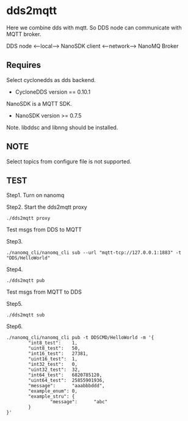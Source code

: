# dds2mqtt

Here we combine dds with mqtt. So DDS node can communicate with MQTT broker.

DDS node <--local--> NanoSDK client <--network--> NanoMQ Broker

## Requires

Select cyclonedds as dds backend.

+ CycloneDDS version == 0.10.1

NanoSDK is a MQTT SDK.

+ NanoSDK version >= 0.7.5

Note. libddsc and libnng should be installed.

## NOTE

Select topics from configure file is not supported.

## TEST

Step1. Turn on nanomq

Step2. Start the dds2mqtt proxy

```
./dds2mqtt proxy
```

Test msgs from DDS to MQTT

Step3.

```
./nanomq_cli/nanomq_cli sub --url "mqtt-tcp://127.0.0.1:1883" -t "DDS/HelloWorld"
```

Step4.

```
./dds2mqtt pub
```

Test msgs from MQTT to DDS

Step5.

```
./dds2mqtt sub
```

Step6.

```
./nanomq_cli/nanomq_cli pub -t DDSCMD/HelloWorld -m '{
        "int8_test":    1,
        "uint8_test":   50,
        "int16_test":   27381,
        "uint16_test":  1,
        "int32_test":   0,
        "uint32_test":  32,
        "int64_test":   6820785120,
        "uint64_test":  25855901936,
        "message":      "aaabbbddd",
        "example_enum": 0,
        "example_stru": {
                "message":      "abc"
        }
}'
```

